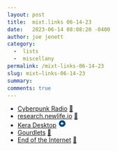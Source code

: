 ```yaml
---
layout: post
title:  mixt.links 06-14-23
date:   2023-06-14 08:08:20 -0400
author: joe jenett
category:
  -  lists
  -  miscellany
permalink: /mixt-links-06-14-23
slug: mixt–links-06-14-23
summary: 
comments: true
---
```

<ul class="linkylove">
	<li><a title="24/7 Live Streaming" href="https://rekt.network/">Cyberpunk Radio</a> <a href="https://pinboard.in/u:seren">📌</a></li>
	<li><a title="a research centre focusing on emerging practices at the intersection of fine arts, fashion, philosophy and culture" href="https://research.newlife.io/">research.newlife.io</a> <a href="https://pinboard.in/u:kristofger">📌</a></li>
	<li><a title="An easy, pleasant, speedy, and exciting way to use your favorite OS. " href="https://desktop.kerahq.com/">Kera Desktop</a> <a class="normaltext" title="source" href="https://news.ycombinator.com/user?id=mutlucany"><img src="/images/left-arrow.png" alt="" width="18"></a></li>
	<li><a title="by aunty games" href="https://aunty-games.itch.io/gourdlets">Gourdlets</a> <a href="https://pinboard.in/u:roger">📌</a></li>
	<li><a title="There's nothing more to see, no more links to visit. You've done it all." href="https://hmpg.net/">End of the Internet</a> <a href="https://pinboard.in/u:cogdog">📌</a></li>
</ul>

<a href="https://brid.gy/publish/mastodon"></a>